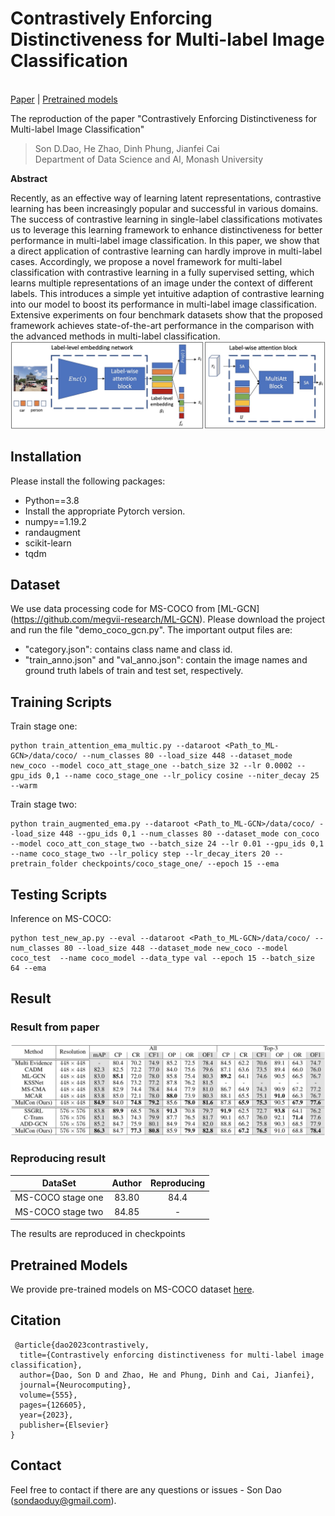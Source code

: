 # Contrastively Enforcing Distinctiveness for Multi-label Image Classification

<br> [Paper](https://www.sciencedirect.com/science/article/pii/S0925231223007282) |
[Pretrained models](https://drive.google.com/file/d/1JS79pCAv1ky3JK37YgG96mJzTWHck8eB/view?usp=sharing)

The reproduction of the paper "Contrastively Enforcing Distinctiveness for Multi-label Image Classification"

> Son D.Dao, He Zhao, Dinh Phung, Jianfei Cai <br/> Department of Data Science and AI, Monash University

**Abstract**

Recently, as an effective way of learning latent representations, contrastive learning has been increasingly popular and successful in various domains. The success of contrastive learning in single-label classifications motivates us to leverage this learning framework to enhance distinctiveness for better performance in multi-label image classification. In this paper, we show that a direct application of contrastive learning can hardly improve in multi-label cases. Accordingly, we propose a novel framework for multi-label classification with contrastive learning in a fully supervised setting, which learns multiple representations of an image under the context of different labels. This introduces a simple yet intuitive adaption of contrastive learning into our model to boost its performance in multi-label image classification. Extensive experiments on four benchmark datasets show that the proposed framework achieves state-of-the-art performance in the comparison with the advanced methods in multi-label classification.
![enter description here](assets/pipeline.png)
## Installation

Please install the following packages:
- Python==3.8
- Install the appropriate Pytorch version. 
- numpy==1.19.2
- randaugment
- scikit-learn
- tqdm

## Dataset

We use data processing code for MS-COCO from [ML-GCN] (https://github.com/megvii-research/ML-GCN). Please download the project and run the file "demo_coco_gcn.py". The important output files are: 
- "category.json": contains class name and class id.
- "train_anno.json" and "val_anno.json": contain the image names and ground truth labels of train and test set, respectively.


## Training Scripts

Train stage one:
```
python train_attention_ema_multic.py --dataroot <Path_to_ML-GCN>/data/coco/ --num_classes 80 --load_size 448 --dataset_mode new_coco --model coco_att_stage_one --batch_size 32 --lr 0.0002 --gpu_ids 0,1 --name coco_stage_one --lr_policy cosine --niter_decay 25 --warm
```

Train stage two:
```
python train_augmented_ema.py --dataroot <Path_to_ML-GCN>/data/coco/ --load_size 448 --gpu_ids 0,1 --num_classes 80 --dataset_mode con_coco --model coco_att_con_stage_two --batch_size 24 --lr 0.01 --gpu_ids 0,1 --name coco_stage_two --lr_policy step --lr_decay_iters 20 --pretrain_folder checkpoints/coco_stage_one/ --epoch 15 --ema
```

## Testing Scripts

Inference on MS-COCO:
```
python test_new_ap.py --eval --dataroot <Path_to_ML-GCN>/data/coco/ --num_classes 80 --load_size 448 --dataset_mode new_coco --model coco_test  --name coco_model --data_type val --epoch 15 --batch_size 64 --ema
```

## Result

### Result from paper
![Results on the COCO dataset.](assets/coco.png)


### Reproducing result
|DataSet                   | Author | Reproducing |
|:----:                    | :----: | :---------: |
|MS-COCO stage one         |  83.80 |    84.4     |
|MS-COCO stage two         |  84.85 |    -    |


The results are reproduced in checkpoints

## Pretrained Models
We provide pre-trained models on MS-COCO dataset [here](https://drive.google.com/file/d/1JS79pCAv1ky3JK37YgG96mJzTWHck8eB/view?usp=sharing). 

## Citation
```
 @article{dao2023contrastively,
  title={Contrastively enforcing distinctiveness for multi-label image classification},
  author={Dao, Son D and Zhao, He and Phung, Dinh and Cai, Jianfei},
  journal={Neurocomputing},
  volume={555},
  pages={126605},
  year={2023},
  publisher={Elsevier}
}
```

## Contact
Feel free to contact if there are any questions or issues - Son Dao (sondaoduy@gmail.com).
